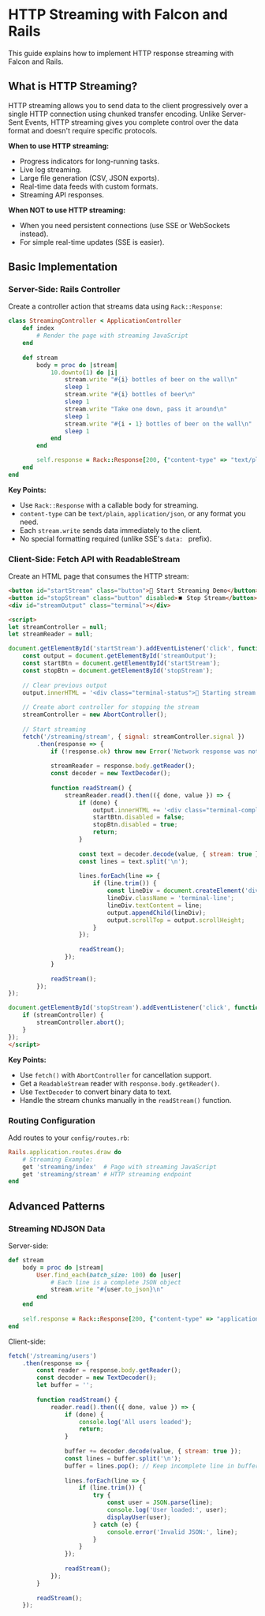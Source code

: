 # HTTP Streaming with Falcon and Rails

This guide explains how to implement HTTP response streaming with Falcon and Rails.

## What is HTTP Streaming?

HTTP streaming allows you to send data to the client progressively over a single HTTP connection using chunked transfer encoding. Unlike Server-Sent Events, HTTP streaming gives you complete control over the data format and doesn't require specific protocols.

**When to use HTTP streaming:**
- Progress indicators for long-running tasks.
- Live log streaming.
- Large file generation (CSV, JSON exports).
- Real-time data feeds with custom formats.
- Streaming API responses.

**When NOT to use HTTP streaming:**
- When you need persistent connections (use SSE or WebSockets instead).
- For simple real-time updates (SSE is easier).

## Basic Implementation

### Server-Side: Rails Controller

Create a controller action that streams data using `Rack::Response`:

```ruby
class StreamingController < ApplicationController
	def index
		# Render the page with streaming JavaScript
	end
	
	def stream
		body = proc do |stream|
			10.downto(1) do |i|
				stream.write "#{i} bottles of beer on the wall\n"
				sleep 1
				stream.write "#{i} bottles of beer\n"
				sleep 1
				stream.write "Take one down, pass it around\n"
				sleep 1
				stream.write "#{i - 1} bottles of beer on the wall\n"
				sleep 1
			end
		end

		self.response = Rack::Response[200, {"content-type" => "text/plain"}, body]
	end
end
```

**Key Points:**
- Use `Rack::Response` with a callable body for streaming.
- `content-type` can be `text/plain`, `application/json`, or any format you need.
- Each `stream.write` sends data immediately to the client.
- No special formatting required (unlike SSE's `data: ` prefix).

### Client-Side: Fetch API with ReadableStream

Create an HTML page that consumes the HTTP stream:

```html
<button id="startStream" class="button">🚀 Start Streaming Demo</button>
<button id="stopStream" class="button" disabled>⏹️ Stop Stream</button>
<div id="streamOutput" class="terminal"></div>

<script>
let streamController = null;
let streamReader = null;

document.getElementById('startStream').addEventListener('click', function() {
	const output = document.getElementById('streamOutput');
	const startBtn = document.getElementById('startStream');
	const stopBtn = document.getElementById('stopStream');
	
	// Clear previous output
	output.innerHTML = '<div class="terminal-status">🔄 Starting stream...</div>';
	
	// Create abort controller for stopping the stream
	streamController = new AbortController();
	
	// Start streaming
	fetch('/streaming/stream', { signal: streamController.signal })
		.then(response => {
			if (!response.ok) throw new Error('Network response was not ok');
			
			streamReader = response.body.getReader();
			const decoder = new TextDecoder();
			
			function readStream() {
				streamReader.read().then(({ done, value }) => {
					if (done) {
						output.innerHTML += '<div class="terminal-complete">✅ Stream completed!</div>';
						startBtn.disabled = false;
						stopBtn.disabled = true;
						return;
					}
					
					const text = decoder.decode(value, { stream: true });
					const lines = text.split('\n');
					
					lines.forEach(line => {
						if (line.trim()) {
							const lineDiv = document.createElement('div');
							lineDiv.className = 'terminal-line';
							lineDiv.textContent = line;
							output.appendChild(lineDiv);
							output.scrollTop = output.scrollHeight;
						}
					});
					
					readStream();
				});
			}
			
			readStream();
		});
});

document.getElementById('stopStream').addEventListener('click', function() {
	if (streamController) {
		streamController.abort();
	}
});
</script>
```

**Key Points:**
- Use `fetch()` with `AbortController` for cancellation support.
- Get a `ReadableStream` reader with `response.body.getReader()`.
- Use `TextDecoder` to convert binary data to text.
- Handle the stream chunks manually in the `readStream()` function.

### Routing Configuration

Add routes to your `config/routes.rb`:

```ruby
Rails.application.routes.draw do
	# Streaming Example:
	get 'streaming/index'  # Page with streaming JavaScript
	get 'streaming/stream' # HTTP streaming endpoint
end
```

## Advanced Patterns

### Streaming NDJSON Data

Server-side:
```ruby
def stream
	body = proc do |stream|
		User.find_each(batch_size: 100) do |user|
			# Each line is a complete JSON object
			stream.write "#{user.to_json}\n"
		end
	end
	
	self.response = Rack::Response[200, {"content-type" => "application/x-ndjson"}, body]
end
```

Client-side:
```javascript
fetch('/streaming/users')
	.then(response => {
		const reader = response.body.getReader();
		const decoder = new TextDecoder();
		let buffer = '';
		
		function readStream() {
			reader.read().then(({ done, value }) => {
				if (done) {
					console.log('All users loaded');
					return;
				}
				
				buffer += decoder.decode(value, { stream: true });
				const lines = buffer.split('\n');
				buffer = lines.pop(); // Keep incomplete line in buffer
				
				lines.forEach(line => {
					if (line.trim()) {
						try {
							const user = JSON.parse(line);
							console.log('User loaded:', user);
							displayUser(user);
						} catch (e) {
							console.error('Invalid JSON:', line);
						}
					}
				});
				
				readStream();
			});
		}
		
		readStream();
	});
```

